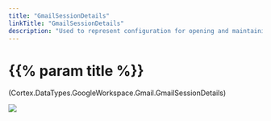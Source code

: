 ```yaml
---
title: "GmailSessionDetails"
linkTitle: "GmailSessionDetails"
description: "Used to represent configuration for opening and maintaining a session with a mail server."
---
```


# {{% param title %}}

<p class="namespace">(Cortex.DataTypes.GoogleWorkspace.Gmail.GmailSessionDetails)</p>

<img src="/images/work-in-progress.jpg">
